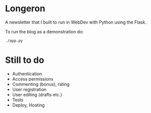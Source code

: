 # Longeron
A newsletter that I built to run in WebDev with Python using the Flask.

To run the blog as a demonstration do:

    ./app.py

# Still to do
* Authentication
* Access permissions
* Commenting (bonus), rating
* User registration
* User editing (drafts etc.)
* Tests
* Deploy, Hosting
